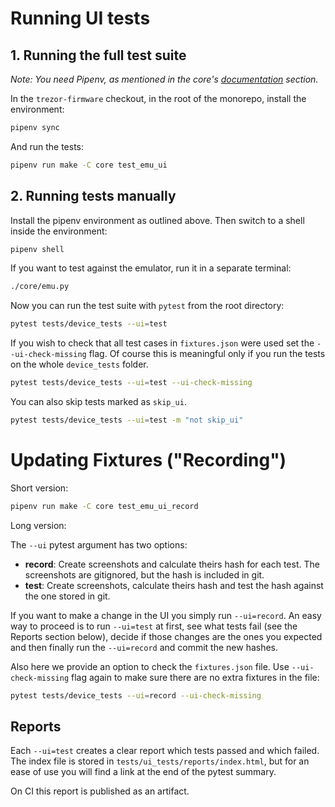 # Running UI tests

## 1. Running the full test suite

_Note: You need Pipenv, as mentioned in the core's [documentation](https://docs.trezor.io/trezor-firmware/core/) section._

In the `trezor-firmware` checkout, in the root of the monorepo, install the environment:

```sh
pipenv sync
```

And run the tests:

```sh
pipenv run make -C core test_emu_ui
```

## 2. Running tests manually

Install the pipenv environment as outlined above. Then switch to a shell inside the
environment:

```sh
pipenv shell
```

If you want to test against the emulator, run it in a separate terminal:
```sh
./core/emu.py
```

Now you can run the test suite with `pytest` from the root directory:
```sh
pytest tests/device_tests --ui=test
```

If you wish to check that all test cases in `fixtures.json` were used set the `--ui-check-missing` flag. Of course this is meaningful only if you run the tests on the whole `device_tests` folder.

```sh
pytest tests/device_tests --ui=test --ui-check-missing
```

You can also skip tests marked as `skip_ui`.

```sh
pytest tests/device_tests --ui=test -m "not skip_ui"
```

# Updating Fixtures ("Recording")

Short version:
```sh
pipenv run make -C core test_emu_ui_record
```

Long version:

The `--ui` pytest argument has two options:

- **record**: Create screenshots and calculate theirs hash for each test.
The screenshots are gitignored, but the hash is included in git.
- **test**: Create screenshots, calculate theirs hash and test the hash against
the one stored in git.

If you want to make a change in the UI you simply run `--ui=record`. An easy way
to proceed is to run `--ui=test` at first, see what tests fail (see the Reports section below),
decide if those changes are the ones you expected and then finally run the `--ui=record`
and commit the new hashes.

Also here we provide an option to check the `fixtures.json` file. Use `--ui-check-missing` flag again to make sure there are no extra fixtures in the file:

```sh
pytest tests/device_tests --ui=record --ui-check-missing
```

## Reports

Each `--ui=test` creates a clear report which tests passed and which failed.
The index file is stored in `tests/ui_tests/reports/index.html`, but for an ease of use
you will find a link at the end of the pytest summary.

On CI this report is published as an artifact.
